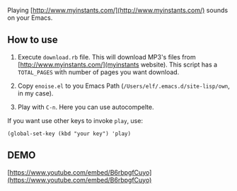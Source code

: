 Playing [http://www.myinstants.com/](http://www.myinstants.com/) sounds on your Emacs.

## How to use
1. Execute ```download.rb``` file. This will download MP3's files from [http://www.myinstants.com/](myinstants website).
This script has a ```TOTAL_PAGES``` with number of pages you want download.

2. Copy ```enoise.el``` to you Emacs Path (```/Users/elf/.emacs.d/site-lisp/own```, in my case).

3. Play with ```C-n```. Here you can use autocompelte.

If you want use other keys to invoke ```play```, use:

```
(global-set-key (kbd "your key") 'play)
```

## DEMO

[https://www.youtube.com/embed/B6rbpgfCuyo](https://www.youtube.com/embed/B6rbpgfCuyo)



